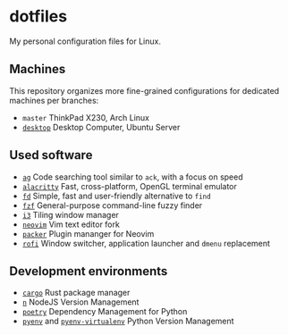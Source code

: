 # dotfiles

My personal configuration files for Linux.

## Machines

This repository organizes more fine-grained configurations for dedicated machines per branches:

* `master` ThinkPad X230, Arch Linux
* [`desktop`](https://github.com/adzialocha/dotfiles/compare/desktop) Desktop Computer, Ubuntu Server

## Used software

* [`ag`](https://github.com/ggreer/the_silver_searcher) Code searching tool similar to `ack`, with a focus on speed
* [`alacritty`](https://github.com/alacritty/alacritty) Fast, cross-platform, OpenGL terminal emulator
* [`fd`](https://github.com/sharkdp/fd) Simple, fast and user-friendly alternative to `find`
* [`fzf`](https://github.com/junegunn/fzf) General-purpose command-line fuzzy finder
* [`i3`](https://github.com/i3/i3) Tiling window manager
* [`neovim`](https://github.com/neovim/neovim) Vim text editor fork
* [`packer`](https://github.com/wbthomason/packer.nvim) Plugin mananger for Neovim
* [`rofi`](https://github.com/davatorium/rofi) Window switcher, application launcher and `dmenu` replacement

## Development environments

* [`cargo`](https://github.com/rust-lang/cargo/) Rust package manager
* [`n`](https://github.com/tj/n) NodeJS Version Management
* [`poetry`](https://github.com/python-poetry/poetry) Dependency Management for Python
* [`pyenv`](https://github.com/pyenv/pyenv) and [`pyenv-virtualenv`](https://github.com/pyenv/pyenv-virtualenv) Python Version Management
